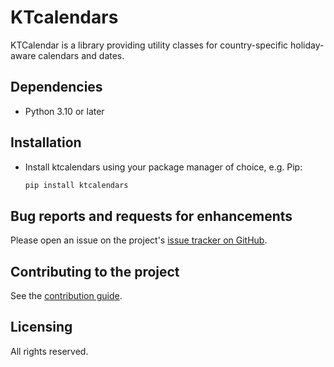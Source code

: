 # KTcalendars

<!--
[![Test](https://github.com/k-tech-italy/ktcalendars/actions/workflows/test.yml/badge.svg)](https://github.com/k-tech-italy/ktcalendars/actions/workflows/test.yml)
[![Lint](https://github.com/k-tech-italy/ktcalendars/actions/workflows/lint.yml/badge.svg)](https://github.com/k-tech-italy/ktcalendars/actions/workflows/lint.yml)
[![Documentation](https://github.com/k-tech-italy/ktcalendars/actions/workflows/docs.yml/badge.svg)](https://github.com/k-tech-italy/ktcalendars/actions/workflows/docs.yml)
[![codecov](https://codecov.io/github/k-tech-italy/ktcalendars/graph/badge.svg?token=BNXEW4JAYF)](https://codecov.io/github/k-tech-italy/ktcalendars)
[![security: bandit](https://img.shields.io/badge/security-bandit-yellow.svg)](https://github.com/PyCQA/bandit)
[![Pypi](https://badge.fury.io/py/ktcalendars.svg)](https://badge.fury.io/py/ktcalendars)
[![coverage](https://codecov.io/github/k-tech-italy/ktcalendars/coverage.svg?branch=develop)](https://codecov.io/github/k-tech-italy/ktcalendars?branch=develop)
-->


KTCalendar is a library providing utility classes for country-specific holiday-aware calendars and dates.


## Dependencies

* Python 3.10 or later


## Installation

* Install ktcalendars using your package manager of choice, e.g. Pip:
  ```bash
  pip install ktcalendars
  ```

## Bug reports and requests for enhancements

Please open an issue on the project's [issue tracker on GitHub](https://github.com/k-tech-italy/django_temporary_permissions/issues).

## Contributing to the project

See the [contribution guide](CONTRIBUTING.md).

## Licensing

All rights reserved.
